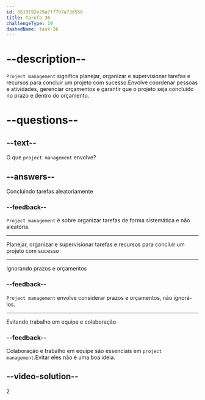 ```yaml
---
id: 6619192e29a7f77b7a73d556
title: Tarefa 36
challengeType: 19
dashedName: task-36
---
```


# --description--

`Project management` significa planejar, organizar e supervisionar tarefas e recursos para concluir um projeto com sucesso.Envolve coordenar pessoas e atividades, gerenciar orçamentos e garantir que o projeto seja concluído no prazo e dentro do orçamento.

# --questions--

## --text--

O que `project management` envolve?

## --answers--

Concluindo tarefas aleatoriamente

### --feedback--

`Project management` é sobre organizar tarefas de forma sistemática e não aleatória.

---

Planejar, organizar e supervisionar tarefas e recursos para concluir um projeto com sucesso

---

Ignorando prazos e orçamentos

### --feedback--

`Project management` envolve considerar prazos e orçamentos, não ignorá-los.

---

Evitando trabalho em equipe e colaboração

### --feedback--

Colaboração e trabalho em equipe são essenciais em `project management`.Evitar eles não é uma boa ideia.

## --video-solution--

2
